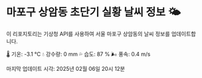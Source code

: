 
# 마포구 상암동 초단기 실황 날씨 정보 🌤️

이 리포지토리는 기상청 API를 사용하여 서울 마포구 상암동의 날씨 정보를 업데이트합니다. 

🌡️ 기온: -3.1 ℃
💧 강수량: 0 mm
💦 습도: 87 %
🌬️ 풍속: 0.4 m/s

마지막 업데이트 시각: 2025년 02월 06일 20시 12분    
